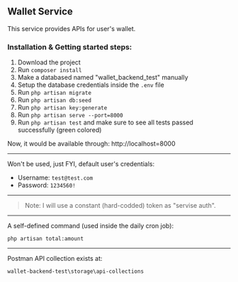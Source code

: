 ## Wallet Service

This service provides APIs for user's wallet.


### Installation & Getting started steps:

1. Download the project
2. Run `composer install`
3. Make a databased named "wallet_backend_test" manually
4. Setup the database credentials inside the `.env` file
5. Run `php artisan migrate`
6. Run `php artisan db:seed`
7. Run `php artisan key:generate`
8. Run `php artisan serve --port=8000`
9. Run `php artisan test` and make sure to see all tests passed successfully (green colored)


Now, it would be available through: http://localhost=8000

------------------

Won't be used, just FYI, default user's credentials:

- Username: `test@test.com`
- Password: `1234560!`

------------------

> Note: I will use a constant (hard-codded) token as "servise auth". 

------------------

A self-defined command (used inside the daily cron job):

    php artisan total:amount

------------------

Postman API collection exists at:

    wallet-backend-test\storage\api-collections